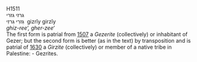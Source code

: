 <body>
  <p>H1511<br>  גּרזי    גּזרי  <br> גִּזרִי  גִּרזִי  ‎  gizrı̂y  girzı̂y  <br><i>ghiz-ree‘,</i> <i>gher-zee‘ </i><br>The first form is patrial from <a href="h1507.htm">1507</a>  a <i>Gezerite</i> (collectively) or inhabitant of Gezer; but the second form is better (as in the text) by transposition and is patrial of <a href="h1630.htm">1630</a>  a <i>Girzite</i> (collectively) or member of a native tribe in Palestine: - Gezrites.<br></p>
 </body>